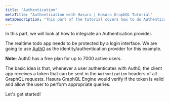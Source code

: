 ```yaml
---
title: "Authentication"
metaTitle: "Authentication with Hasura | Hasura GraphQL Tutorial"
metaDescription: "This part of the tutorial covers how to do Authentication in Hasura GraphQL Engine by integrating with an Authentication provider like Auth0"
---
```


In this part, we will look at how to integrate an Authentication provider.

The realtime todo app needs to be protected by a login interface. We are going to use [Auth0](https://auth0.com) as the identity/authentication provider for this example.

**Note**: Auth0 has a free plan for up to 7000 active users.

The basic idea is that, whenever a user authenticates with Auth0, the client app receives a token that can be sent in the `Authorization` headers of all GraphQL requests. Hasura GraphQL Engine would verify if the token is valid and allow the user to perform appropriate queries.

Let's get started!
